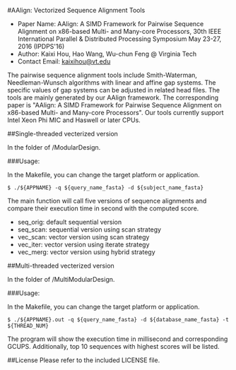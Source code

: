 #AAlign: Vectorized Sequence Alignment Tools

* Paper Name: AAlign: A SIMD Framework for Pairwise Sequence Alignment on x86-based Multi- and Many-core Processors, 30th IEEE International Parallel & Distributed Processing Symposium May 23-27, 2016 (IPDPS'16)
* Author: Kaixi Hou, Hao Wang, Wu-chun Feng @ Virginia Tech
* Contact Email: kaixihou@vt.edu

The pairwise sequence alignment tools include Smith-Waterman, Needleman-Wunsch algorithms with linear and affine gap systems. The specific values of gap systems can be adjusted in related head files. The tools are mainly generated by our AAlign framework. The corresponding paper is "AAlign: A SIMD Framework for Pairwise Sequence Alignment on x86-based Multi- and Many-core Processors". Our tools currently support Intel Xeon Phi MIC and Haswell or later CPUs.

##Single-threaded vecterized version 

In the folder of /ModularDesign.

###Usage:

In the Makefile, you can change the target platform or application.
```
$ ./${APPNAME} -q ${query_name_fasta} -d ${subject_name_fasta} 
```
The main function will call five versions of sequence alignments and compare their execution time in second with the computed score.
* seq_orig: default sequential version
* seq_scan: sequential version using scan strategy
* vec_scan: vector version using scan strategy
* vec_iter: vector version using iterate strategy
* vec_merg: vector version using hybrid strategy

##Multi-threaded vecterized version 

In the folder of /MultiModularDesign.

###Usage:

In the Makefile, you can change the target platform or application.
```
$ ./${APPNAME}.out -q ${query_name_fasta} -d ${database_name_fasta} -t ${THREAD_NUM}
```
The program will show the execution time in millisecond and corresponding GCUPS. Additionally, top 10 sequences with highest scores will be listed.

##License
Please refer to the included LICENSE file.
